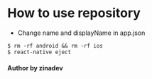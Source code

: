 # How to use repository
- Change name and displayName in app.json
```
$ rm -rf android && rm -rf ios
$ react-native eject
```

#### Author by zinadev

